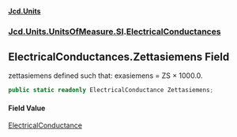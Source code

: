 #### [Jcd.Units](index 'index')
### [Jcd.Units.UnitsOfMeasure.SI](Jcd.Units.UnitsOfMeasure.SI 'Jcd.Units.UnitsOfMeasure.SI').[ElectricalConductances](ElectricalConductances 'Jcd.Units.UnitsOfMeasure.SI.ElectricalConductances')

## ElectricalConductances.Zettasiemens Field

zettasiemens defined such that: exasiemens = ZS × 1000.0.

```csharp
public static readonly ElectricalConductance Zettasiemens;
```

#### Field Value
[ElectricalConductance](ElectricalConductance 'Jcd.Units.UnitTypes.ElectricalConductance')